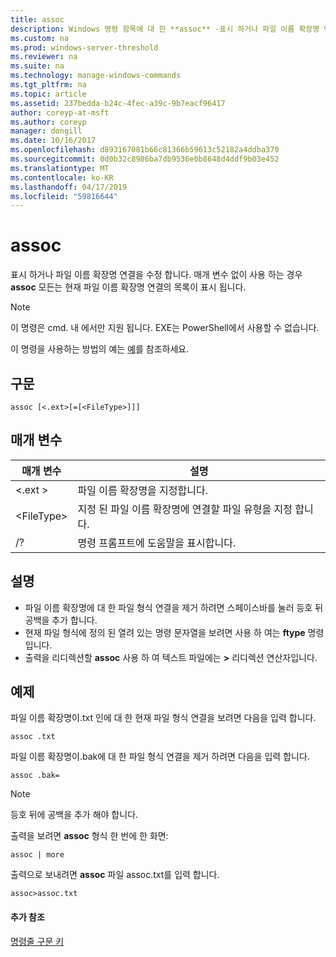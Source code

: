 ```yaml
---
title: assoc
description: Windows 명령 항목에 대 한 **assoc** -표시 하거나 파일 이름 확장명 연결을 수정 합니다.
ms.custom: na
ms.prod: windows-server-threshold
ms.reviewer: na
ms.suite: na
ms.technology: manage-windows-commands
ms.tgt_pltfrm: na
ms.topic: article
ms.assetid: 237bedda-b24c-4fec-a39c-9b7eacf96417
author: coreyp-at-msft
ms.author: coreyp
manager: dongill
ms.date: 10/16/2017
ms.openlocfilehash: d893167081b66c81366b59613c52182a4ddba370
ms.sourcegitcommit: 0d0b32c8986ba7db9536e0b8648d4ddf9b03e452
ms.translationtype: MT
ms.contentlocale: ko-KR
ms.lasthandoff: 04/17/2019
ms.locfileid: "59816644"
---
```

# <a name="assoc"></a>assoc



표시 하거나 파일 이름 확장명 연결을 수정 합니다. 매개 변수 없이 사용 하는 경우 **assoc** 모든는 현재 파일 이름 확장명 연결의 목록이 표시 됩니다.

> [!NOTE]
> 이 명령은 cmd. 내 에서만 지원 됩니다. EXE는 PowerShell에서 사용할 수 없습니다.
>

이 명령을 사용하는 방법의 예는 [예](#BKMK_examples)를 참조하세요.

## <a name="syntax"></a>구문

```
assoc [<.ext>[=[<FileType>]]]
```

## <a name="parameters"></a>매개 변수

|매개 변수|설명|
|---------|-----------|
|<.ext >|파일 이름 확장명을 지정합니다.|
|\<FileType>|지정 된 파일 이름 확장명에 연결할 파일 유형을 지정 합니다.|
|/?|명령 프롬프트에 도움말을 표시합니다.|

## <a name="remarks"></a>설명

-   파일 이름 확장명에 대 한 파일 형식 연결을 제거 하려면 스페이스바를 눌러 등호 뒤 공백을 추가 합니다.
-   현재 파일 형식에 정의 된 열려 있는 명령 문자열을 보려면 사용 하 여는 **ftype** 명령입니다.
-   출력을 리디렉션할 **assoc** 사용 하 여 텍스트 파일에는 **>** 리디렉션 연산자입니다.

## <a name="BKMK_examples"></a>예제

파일 이름 확장명이.txt 인에 대 한 현재 파일 형식 연결을 보려면 다음을 입력 합니다.
```
assoc .txt
```
파일 이름 확장명이.bak에 대 한 파일 형식 연결을 제거 하려면 다음을 입력 합니다.
```
assoc .bak= 
```

> [!NOTE]
> 등호 뒤에 공백을 추가 해야 합니다.

출력을 보려면 **assoc** 형식 한 번에 한 화면:
```
assoc | more
```
출력으로 보내려면 **assoc** 파일 assoc.txt를 입력 합니다.
```
assoc>assoc.txt
```

#### <a name="additional-references"></a>추가 참조

[명령줄 구문 키](command-line-syntax-key.md)
